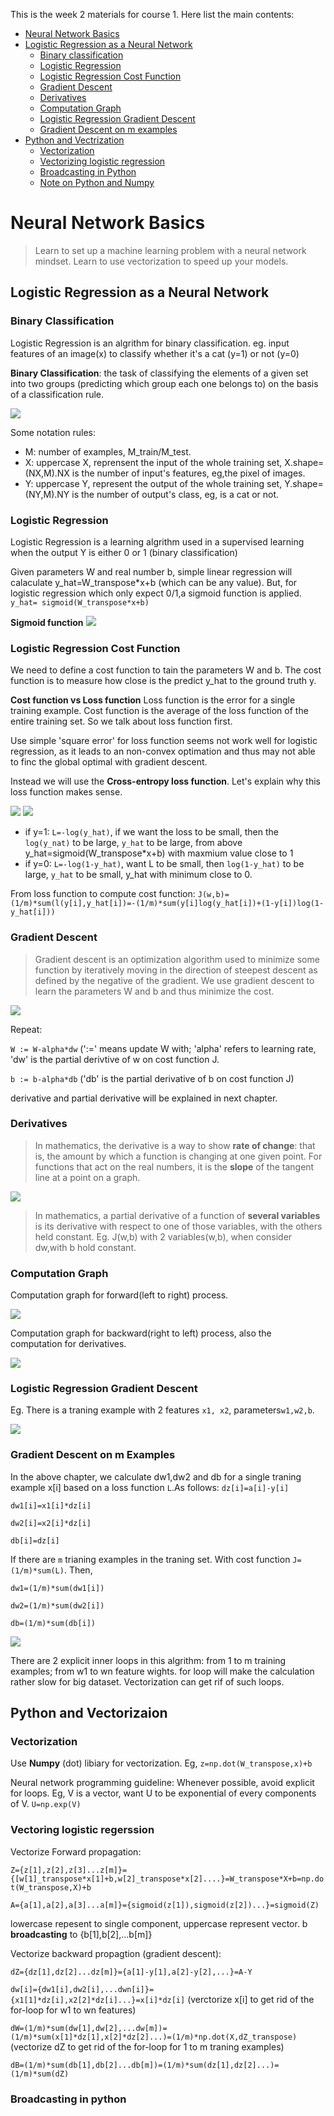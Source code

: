 This is the week 2 materials for course 1. Here list the main contents:
- [Neural Network Basics](#neural-network-basics)
 - [Logistic Regression as a Neural Network](#logistic-regression-as-a-neural-network)
   - [Binary classification](#binary-classification)
   - [Logistic Regression](#logistic-regression)
   - [Logistic Regression Cost Function](#logistic-regression-cost-function)
   - [Gradient Descent](#gradient-descent)
   - [Derivatives](#derivatives)
   - [Computation Graph](#computation-graph)
   - [Logistic Regression Gradient Descent](#logistic-regression-gradient-descent)
   - [Gradient Descent on m examples](#gradient-descent-on-m-examples)
 - [Python and Vectrization](#python-and-vectorization)
   - [Vectorization](#vectorization)
   - [Vectorizing logistic regression](vectorizng-logistic-regression)
   - [Broadcasting in Python](#broadcasting-in-python)
   - [Note on Python and Numpy](note-on-python-and-numpy)
# Neural Network Basics
> Learn to set up a machine learning problem with a neural network mindset. Learn to use vectorization to speed up your models.
## Logistic Regression as a Neural Network
### Binary Classification
Logistic Regression is an algrithm for binary classification. eg. input features of an image(x) to classify whether it's a cat (y=1) or not (y=0)

**Binary Classification**: the task of classifying the elements of a given set into two groups (predicting which group each one belongs to) on the basis of a classification rule.

   ![](images/binary.png)
   
Some notation rules:
- M: number of examples, M_train/M_test.
- X: uppercase X, reprensent the input of the whole training set, X.shape=(NX,M).NX is the number of input's features, eg,the pixel of images.
- Y: uppercase Y, represent the output of the whole training set, Y.shape=(NY,M).NY is the number of output's class, eg, is a cat or not.
### Logistic Regression
Logistic Regression is a learning algrithm used in a supervised learning when the output Y is either 0 or 1 (binary classification)

Given parameters W and real number b, simple linear regression will calaculate y_hat=W_transpose*x+b (which can be any value). But, for logistic regression which only expect 0/1,a sigmoid function is applied.
`y_hat= sigmoid(W_transpose*x+b)`

**Sigmoid function**
![](images/sigmoid.png)
### Logistic Regression Cost Function
We need to define a cost function to tain the parameters W and b. The cost function is to measure how close is the predict y_hat to the ground truth y.

**Cost function vs Loss function**
Loss function is the error for a single training example. Cost function is the average of the loss function of the entire training set. So we talk about loss function first.

Use simple 'square error' for loss function seems not work well for logistic regression, as it leads to an non-convex optimation and thus may not able to finc the global optimal with gradient descent.

Instead we will use the **Cross-entropy loss function**. Let's explain why this loss function makes sense.

![](images/loss.png)
![](images/cross.png)

- if y=1: `L=-log(y_hat)`, if we want the loss to be small, then the `log(y_nat)` to be large, `y_hat` to be large, from above y_hat=sigmoid(W_transpose*x+b) with maxmium value close to 1
- if y=0: `L=-log(1-y_hat)`, want L to be small, then `log(1-y_hat)` to be large, `y_hat` to be small, y_hat with minimum close to 0.

From loss function to compute cost function: `J(w,b)=(1/m)*sum(l(y[i],y_hat[i])=-(1/m)*sum(y[i]log(y_hat[i])+(1-y[i])log(1-y_hat[i]))`
### Gradient Descent
> Gradient descent is an optimization algorithm used to minimize some function by iteratively moving in the direction of steepest descent as defined by the negative of the gradient.
We use gradient descent to learn the parameters W and b and thus minimize the cost.

![](images/gradient.gif)

Repeat: 

  `W := W-alpha*dw` (':=' means update W with; 'alpha' refers to learning rate, 'dw' is the partial derivtive of w on cost function J.
  
  `b := b-alpha*db`  ('db' is the partial derivative of b on cost function J)  
    
   derivative and partial derivative will be explained in next chapter.
### Derivatives
> In mathematics, the derivative is a way to show **rate of change**: that is, the amount by which a function is changing at one given point. For functions that act on the real numbers, it is the **slope** of the tangent line at a point on a graph.

![](images/derivative.png)

>In mathematics, a partial derivative of a function of **several variables** is its derivative with respect to one of those variables, with the others held constant. 
Eg. J(w,b) with 2 variables(w,b), when consider dw,with b hold constant.
### Computation Graph
Computation graph for forward(left to right) process.

![](images/forward.png)

Computation graph for backward(right to left) process, also the computation for derivatives.

![](images/back.png)
### Logistic Regression Gradient Descent
Eg. There is a traning example with 2 features `x1, x2`, parameters`w1,w2,b`.

![](images/LR-derivative.png)
### Gradient Descent on m Examples
In the above chapter, we calculate dw1,dw2 and db for a single traning example x[i] based on a loss function `L`.As follows:
`dz[i]=a[i]-y[i]`

`dw1[i]=x1[i]*dz[i]`

`dw2[i]=x2[i]*dz[i]`

`db[i]=dz[i]`

If there are `m` trianing examples in the traning set. With cost function `J=(1/m)*sum(L)`. Then,

`dw1=(1/m)*sum(dw1[i])`

`dw2=(1/m)*sum(dw2[i])`

`db=(1/m)*sum(db[i])`

![](images/m_example.png)

There are 2 explicit inner loops in this algrithm: from 1 to m training examples; from w1 to wn feature wights. for loop will make the calculation rather slow for big dataset. Vectorization can get rif of such loops.
## Python and Vectorizaion
### Vectorization
Use **Numpy** (dot) libiary for vectorization. Eg, `z=np.dot(W_transpose,x)+b`

Neural network programming guideline: Whenever possible, avoid explicit for loops. Eg, V is a vector, want U to be exponential of every components of V. `U=np.exp(V)`
### Vectoring logistic regerssion
Vectorize Forward propagation:

`Z={z[1],z[2],z[3]...z[m]}={[w[1]_transpose*x[1]+b,w[2]_transpose*x[2]....}=W_transpose*X+b=np.dot(W_transpose,X)+b`

`A={a[1],a[2],a[3]...a[m]}={sigmoid(z[1]),sigmoid(z[2])...}=sigmoid(Z)`

lowercase repesent to single component, uppercase represent vector. b **broadcasting** to {b[1],b[2],...b[m]}

Vectorize backward propagtion (gradient descent):

`dZ={dz[1],dz[2]...dz[m]}={a[1]-y[1],a[2]-y[2],...}=A-Y`

`dw[i]={dw1[i],dw2[i],...dwn[i]}={x1[1]*dz[i],x2[2]*dz[i]...}=x[i]*dz[i]` (verctorize x[i] to get rid of the for-loop for w1 to wn features)

`dW=(1/m)*sum(dw[1],dw[2],...dw[m])=(1/m)*sum(x[1]*dz[1],x[2]*dz[2]...)=(1/m)*np.dot(X,dZ_transpose)`(vectorize dZ to get rid of the for-loop for 1 to m traning examples)

`dB=(1/m)*sum(db[1],db[2]...db[m])=(1/m)*sum(dz[1],dz[2]...)=(1/m)*sum(dZ)`
### Broadcasting in python


